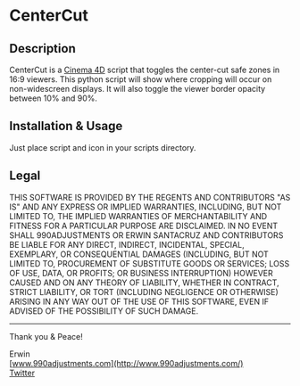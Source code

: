 CenterCut
=========

Description
-----------

CenterCut is a [Cinema 4D](http://www.maxon.net) script that
toggles the center-cut safe zones in 16:9 viewers.
This python script will show where cropping will
occur on non-widescreen displays.  It will also
toggle the viewer border opacity between 10% and 90%.

Installation & Usage
--------------------

Just place script and icon in your scripts directory.

Legal
-----

THIS SOFTWARE IS PROVIDED BY THE REGENTS AND CONTRIBUTORS "AS IS" AND ANY
EXPRESS OR IMPLIED WARRANTIES, INCLUDING, BUT NOT LIMITED TO, THE IMPLIED
WARRANTIES OF MERCHANTABILITY AND FITNESS FOR A PARTICULAR PURPOSE ARE
DISCLAIMED. IN NO EVENT SHALL 990ADJUSTMENTS OR ERWIN SANTACRUZ AND CONTRIBUTORS
BE LIABLE FOR ANY DIRECT, INDIRECT, INCIDENTAL, SPECIAL, EXEMPLARY, OR CONSEQUENTIAL
DAMAGES (INCLUDING, BUT NOT LIMITED TO, PROCUREMENT OF SUBSTITUTE GOODS OR SERVICES;
LOSS OF USE, DATA, OR PROFITS; OR BUSINESS INTERRUPTION) HOWEVER CAUSED AND
ON ANY THEORY OF LIABILITY, WHETHER IN CONTRACT, STRICT LIABILITY, OR TORT
(INCLUDING NEGLIGENCE OR OTHERWISE) ARISING IN ANY WAY OUT OF THE USE OF THIS
SOFTWARE, EVEN IF ADVISED OF THE POSSIBILITY OF SUCH DAMAGE.

------------

Thank you & Peace!

Erwin  
[www.990adjustments.com](http://www.990adjustments.com/)  
[Twitter](http://www.twitter.com/990adjustments/)
